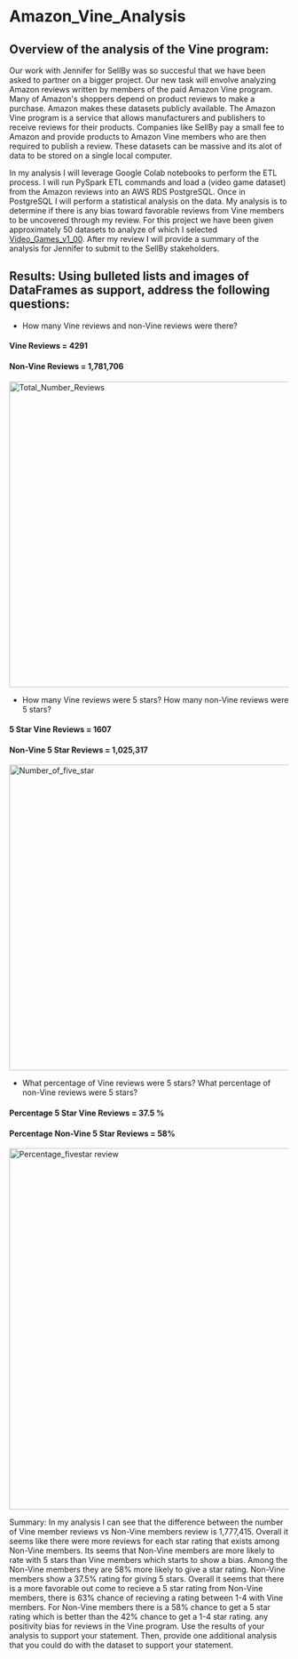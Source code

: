 # Amazon_Vine_Analysis

## Overview of the analysis of the Vine program:

Our work with Jennifer for SellBy was so succesful that we have been asked to partner on a bigger project. Our new task will envolve analyzing Amazon reviews written by members of the paid Amazon Vine program. Many of Amazon's shoppers depend on product reviews to make a purchase. Amazon makes these datasets publicly available. The Amazon Vine program is a service that allows manufacturers and publishers to receive reviews for their products. Companies like SellBy pay a small fee to Amazon and provide products to Amazon Vine members who are then required to publish a review. These datasets can be massive and its alot of data to be stored on a single local computer.

In my analysis I will leverage Google Colab notebooks to perform the ETL process. I will run PySpark ETL commands and load a (video game dataset) from the Amazon reviews into an AWS RDS PostgreSQL. Once in PostgreSQL I will  perform a statistical analysis on the data. My analysis is to determine if there is any bias toward favorable reviews from Vine members to be uncovered through my review. For this project we have been given approximately 50 datasets to analyze of which I selected [Video_Games_v1_00](https://s3.amazonaws.com/amazon-reviews-pds/tsv/index.txt). After my review I will provide a summary of the analysis for Jennifer to submit to the SellBy stakeholders.

  

## Results: Using bulleted lists and images of DataFrames as support, address the following questions:

* How many Vine reviews and non-Vine reviews were there?

#### Vine Reviews = 4291
#### Non-Vine Reviews = 1,781,706


<img width="550" alt="Total_Number_Reviews" src="https://user-images.githubusercontent.com/88467263/146683410-74b70fdc-56ad-4070-80b5-31cbaa3b819e.PNG">


* How many Vine reviews were 5 stars? How many non-Vine reviews were 5 stars?

#### 5 Star Vine Reviews = 1607
#### Non-Vine 5 Star Reviews = 1,025,317


<img width="550" alt="Number_of_five_star" src="https://user-images.githubusercontent.com/88467263/146683427-470374ab-17de-4b61-9b19-45b675b50fac.PNG">


* What percentage of Vine reviews were 5 stars? What percentage of non-Vine reviews were 5 stars?


#### Percentage 5 Star Vine Reviews = 37.5 %
#### Percentage Non-Vine 5 Star Reviews = 58%


<img width="650" alt="Percentage_fivestar review" src="https://user-images.githubusercontent.com/88467263/146683434-1f1ac489-99e1-449c-97c3-de4d4b0ebe85.PNG">




Summary: 
In my analysis I can see that the difference between the number of Vine member reviews vs Non-Vine members review  is 1,777,415. Overall it seems like there were more reviews for each star rating that exists among Non-Vine members. Its seems that Non-Vine members are more likely to rate with 5 stars than Vine members which starts to show a bias. Among the Non-Vine members they are 58% more likely to give a star rating. Non-Vine members show a  37.5%  rating for giving 5 stars. Overall it seems that there is a more favorable out come to recieve a 5 star rating from Non-Vine members, there is  63% chance of recieving a rating between 1-4 with Vine members. For Non-Vine members there is a 58% chance to get a 5 star rating which is better than the 42% chance to get a 1-4 star rating. any positivity bias for reviews in the Vine program. Use the results of your analysis to support your statement. Then, provide one additional analysis that you could do with the dataset to support your statement.
